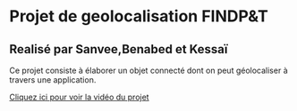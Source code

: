 # Projet de geolocalisation FINDP&T
## Realisé par Sanvee,Benabed et Kessaï

Ce projet consiste à élaborer un objet connecté dont on peut géolocaliser à travers une application.

[Cliquez ici pour voir la vidéo du projet](https://www.youtube.com/watch?v=y_-Wn6m1VJk&t=17s)
